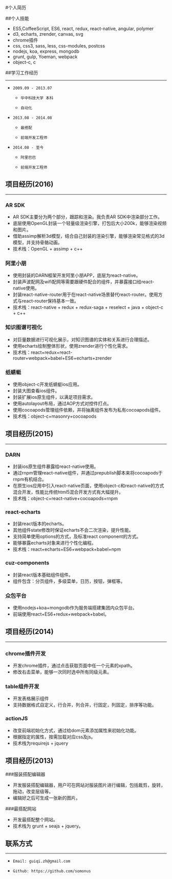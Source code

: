 #个人简历

##个人技能
* ES5,CoffeeScript, ES6,  react,  redux, react-native, angular, polymer
* d3, echarts, zrender, canvas, svg
* chrome插件
* css, css3,  sass, less, css-modules, postcss
* nodejs, koa, express, mongodb
* grunt, gulp, Yoeman, webpack
* object-c, c

##学习工作经历

---

*     2009.09 - 2013.07 
     *     华中科技大学 本科
     *     自动化
*     2013.08 - 2014.08 
     *     最搭配
     *     前端开发工程师
*     2014.08 - 至今 
     *     阿里巴巴
     *     前端开发工程师

## 项目经历(2016)

---

### AR SDK

*   AR SDK主要分为两个部分，跟踪和渲染。我负责AR SDK中渲染部分工作。
*   底层使用OpenGL封装一个轻量级渲染引擎，打包后大小200k，能够渲染视频和图片。
*   借助assimp解析3d模型，结合自己封装的渲染引擎，能够渲染常见格式的3d模型，并支持骨骼动画。
*   技术栈：OpenGL + assimp + c++

### 阿里小朋

*   使用封装的DARN框架开发阿里小朋APP，底层为react-native。
*   封装声波配网及wifi配网等需要跟硬件配合的组件，并暴露接口给react-native使用。
*   封装react-native-router用于在react-native场景替代react-router。使用方式与react-router保持基本一致。
*   技术栈：react-native + redux + redux-saga + reselect + java + object-c + c++

### 知识图谱可视化

*   对巨量数据进行可视化展示，对知识图谱的实体和关系进行合理描述。
*   使用echarts绘制整体形状，使用zrender进行个性化需求。
*   技术栈：react+redux+react-router+webpack+babel+ES6+echarts+zrender

### 纸蜻蜓

*  使用object-c开发纸蜻蜓ios应用。
*  封装大图查看ios组件。
*  封装扩展ios原生组件，以满足项目需求。
*  使用autolayout布局，通过AOP方式对控件打点。
*  使用cocoapods管理组件依赖，并将抽离组件发布为私有cocoapods组件。
*  技术栈：object-c+masonry+cocoapods

## 项目经历(2015)

---
### DARN

*  封装ios原生组件暴露给react-native使用。
*  通过rnpm管理react-native组件，并通过prepublish脚本来将cocoapods于rnpm有机结合。
*  在原生ios应用中引入react-native页面，使用object-c和react-native的方式混合开发，性能比传统html5混合开发方式有大幅提升。
*  技术栈：object-c+react-native+cocoapods+rnpm

### react-echarts

*  封装react版本的echarts。
*  其他组件state修改时保证echarts不会二次渲染，提升性能。
*  支持简单使用options的方式，及标准react component的方式。
*  能够暴露echarts对象来进行个性化编程。
*  技术栈：react+echarts+ES6+webpack+babel+npm

### cuz-components

*  封装react版本基础组件组件。
*  组件包含：分页组件，多级菜单，日历，按钮，弹框等。


### 众包平台

*  使用nodejs+koa+mongodb作为服务端搭建集团内众包平台。
*  前端使用react+ES6+redux+webpack+babel。


## 项目经历(2014)

---

### chrome插件开发

*  开发chrome插件，通过点击获取页面中任一个元素的xpath。
*  修改右击菜单，能够一次同时选中所有同级元素。

### table组件开发

* 开发表格展示组件
* 支持数据格式自定义，行合并，列合并，行固定，列固定，排序等功能。

### actionJS

* 改变前端初始化方式，通过给dom元素添加属性来初始化功能。
* 根据指定的属性，按需加载对应css及js。
* 技术栈为requirejs + jquery

## 项目经历(2013)

###服装搭配编辑器

* 开发服装搭配编辑器，用户可在网站对服装图片进行编辑，包括裁剪，旋转，拖动，改变层级等。
* 编辑好之后可生成一张新的图片。

###最搭配网站

* 开发最搭配整个网站。
* 技术栈为 grunt + seajs + jquery。

## 联系方式

---

*     Email: guiqi.zh@gmail.com
*     Github: https://github.com/somonus

